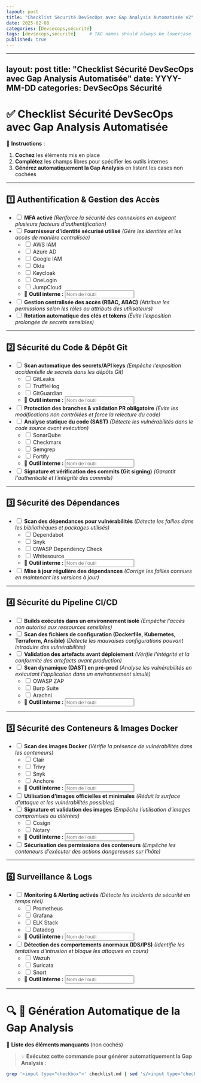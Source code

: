 ```yaml
---
layout: post
title: "Checklist Sécurité DevSecOps avec Gap Analysis Automatisée v2"
date: 2025-02-08
categories: [Devsecops,sécurité]
tags: [devsecops,sécurité]     # TAG names should always be lowercase
published: true
---
```


---
layout: post
title: "Checklist Sécurité DevSecOps avec Gap Analysis Automatisée"
date: YYYY-MM-DD
categories: DevSecOps Sécurité
---

# ✅ **Checklist Sécurité DevSecOps avec Gap Analysis Automatisée**  

📌 **Instructions** :  
1. **Cochez** les éléments mis en place  
2. **Complétez** les champs libres pour spécifier les outils internes  
3. **Générez automatiquement la Gap Analysis** en listant les cases non cochées  

---

## 1️⃣ **Authentification & Gestion des Accès**  
- <input type="checkbox"> **MFA activé** *(Renforce la sécurité des connexions en exigeant plusieurs facteurs d’authentification)*  
- <input type="checkbox"> **Fournisseur d'identité sécurisé utilisé** *(Gère les identités et les accès de manière centralisée)*  
  - <input type="checkbox"> AWS IAM  
  - <input type="checkbox"> Azure AD  
  - <input type="checkbox"> Google IAM  
  - <input type="checkbox"> Okta  
  - <input type="checkbox"> Keycloak  
  - <input type="checkbox"> OneLogin  
  - <input type="checkbox"> JumpCloud  
  - 🔹 **Outil interne :** <input type="text" placeholder="Nom de l'outil">  
- <input type="checkbox"> **Gestion centralisée des accès (RBAC, ABAC)** *(Attribue les permissions selon les rôles ou attributs des utilisateurs)*  
- <input type="checkbox"> **Rotation automatique des clés et tokens** *(Évite l’exposition prolongée de secrets sensibles)*  

---

## 2️⃣ **Sécurité du Code & Dépôt Git**  
- <input type="checkbox"> **Scan automatique des secrets/API keys** *(Empêche l’exposition accidentelle de secrets dans les dépôts Git)*  
  - <input type="checkbox"> GitLeaks  
  - <input type="checkbox"> TruffleHog  
  - <input type="checkbox"> GitGuardian  
  - 🔹 **Outil interne :** <input type="text" placeholder="Nom de l'outil">  
- <input type="checkbox"> **Protection des branches & validation PR obligatoire** *(Évite les modifications non contrôlées et force la relecture du code)*  
- <input type="checkbox"> **Analyse statique du code (SAST)** *(Détecte les vulnérabilités dans le code source avant exécution)*  
  - <input type="checkbox"> SonarQube  
  - <input type="checkbox"> Checkmarx  
  - <input type="checkbox"> Semgrep  
  - <input type="checkbox"> Fortify  
  - 🔹 **Outil interne :** <input type="text" placeholder="Nom de l'outil">  
- <input type="checkbox"> **Signature et vérification des commits (Git signing)** *(Garantit l'authenticité et l’intégrité des commits)*  

---

## 3️⃣ **Sécurité des Dépendances**  
- <input type="checkbox"> **Scan des dépendances pour vulnérabilités** *(Détecte les failles dans les bibliothèques et packages utilisés)*  
  - <input type="checkbox"> Dependabot  
  - <input type="checkbox"> Snyk  
  - <input type="checkbox"> OWASP Dependency Check  
  - <input type="checkbox"> Whitesource  
  - 🔹 **Outil interne :** <input type="text" placeholder="Nom de l'outil">  
- <input type="checkbox"> **Mise à jour régulière des dépendances** *(Corrige les failles connues en maintenant les versions à jour)*  

---

## 4️⃣ **Sécurité du Pipeline CI/CD**  
- <input type="checkbox"> **Builds exécutés dans un environnement isolé** *(Empêche l’accès non autorisé aux ressources sensibles)*  
- <input type="checkbox"> **Scan des fichiers de configuration (Dockerfile, Kubernetes, Terraform, Ansible)** *(Détecte les mauvaises configurations pouvant introduire des vulnérabilités)*  
- <input type="checkbox"> **Validation des artefacts avant déploiement** *(Vérifie l'intégrité et la conformité des artefacts avant production)*  
- <input type="checkbox"> **Scan dynamique (DAST) en pré-prod** *(Analyse les vulnérabilités en exécutant l'application dans un environnement simulé)*  
  - <input type="checkbox"> OWASP ZAP  
  - <input type="checkbox"> Burp Suite  
  - <input type="checkbox"> Arachni  
  - 🔹 **Outil interne :** <input type="text" placeholder="Nom de l'outil">  

---

## 5️⃣ **Sécurité des Conteneurs & Images Docker**  
- <input type="checkbox"> **Scan des images Docker** *(Vérifie la présence de vulnérabilités dans les conteneurs)*  
  - <input type="checkbox"> Clair  
  - <input type="checkbox"> Trivy  
  - <input type="checkbox"> Snyk  
  - <input type="checkbox"> Anchore  
  - 🔹 **Outil interne :** <input type="text" placeholder="Nom de l'outil">  
- <input type="checkbox"> **Utilisation d’images officielles et minimales** *(Réduit la surface d’attaque et les vulnérabilités possibles)*  
- <input type="checkbox"> **Signature et validation des images** *(Empêche l’utilisation d’images compromises ou altérées)*  
  - <input type="checkbox"> Cosign  
  - <input type="checkbox"> Notary  
  - 🔹 **Outil interne :** <input type="text" placeholder="Nom de l'outil">  
- <input type="checkbox"> **Sécurisation des permissions des conteneurs** *(Empêche les conteneurs d’exécuter des actions dangereuses sur l’hôte)*  

---

## 6️⃣ **Surveillance & Logs**  
- <input type="checkbox"> **Monitoring & Alerting activés** *(Détecte les incidents de sécurité en temps réel)*  
  - <input type="checkbox"> Prometheus  
  - <input type="checkbox"> Grafana  
  - <input type="checkbox"> ELK Stack  
  - <input type="checkbox"> Datadog  
  - 🔹 **Outil interne :** <input type="text" placeholder="Nom de l'outil">  
- <input type="checkbox"> **Détection des comportements anormaux (IDS/IPS)** *(Identifie les tentatives d'intrusion et bloque les attaques en cours)*  
  - <input type="checkbox"> Wazuh  
  - <input type="checkbox"> Suricata  
  - <input type="checkbox"> Snort  
  - 🔹 **Outil interne :** <input type="text" placeholder="Nom de l'outil">  

---

# 🔍 **📌 Génération Automatique de la Gap Analysis**  

📍 **Liste des éléments manquants** (non cochés)  
> 💡 **Exécutez cette commande pour générer automatiquement la Gap Analysis** :  

```sh
grep '<input type="checkbox">' checklist.md | sed 's/<input type="checkbox">//g' > gap_analysis.md
